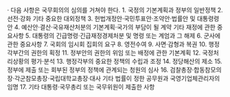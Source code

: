 · 다음 사항은 국무회의의 심의를 거쳐야 한다.
	1. 국정의 기본계획과 정부의 일반정책
	2. 선전·강화 기타 중요한 대외정책
	3. 헌법개정안·국민투표안·조약안·법률안 및 대통령령안
	4. 예산안·결산·국유재산처분의 기본계획·국가의 부담이 될 계약 기타 재정에 관한 중요사항
	5. 대통령의 긴급명령·긴급재정경제처분 및 명령 또는 계엄과 그 해제
	6. 군사에 관한 중요사항
	7. 국회의 임시회 집회의 요구
	8. 영전수여
	9. 사면·감형과 복권
	10. 행정각부간의 권한의 획정
	11. 정부안의 권한의 위임 또는 배정에 관한 기본계획
	12. 국정처리상황의 평가·분석
	13. 행정각부의 중요한 정책의 수립과 조정
	14. 정당해산의 제소
	15. 정부에 제출 또는 회부된 정부의 정책에 관계되는 청원의 심사
	16. 검찰총장·합동참모의장·각군참모총장·국립대학교총장·대사 기타 법률이 정한 공무원과 국영기업체관리자의 임명
	17. 기타 대통령·국무총리 또는 국무위원이 제출한 사항
